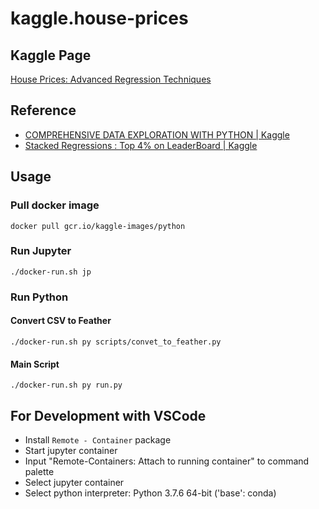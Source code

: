 # kaggle.house-prices

## Kaggle Page

[House Prices: Advanced Regression Techniques](https://www.kaggle.com/c/house-prices-advanced-regression-techniques)

## Reference

- [COMPREHENSIVE DATA EXPLORATION WITH PYTHON | Kaggle](https://www.kaggle.com/pmarcelino/comprehensive-data-exploration-with-python)
- [Stacked Regressions : Top 4% on LeaderBoard | Kaggle](https://www.kaggle.com/serigne/stacked-regressions-top-4-on-leaderboard)

## Usage

### Pull docker image

```
docker pull gcr.io/kaggle-images/python
```

### Run Jupyter

```
./docker-run.sh jp
```

### Run Python

#### Convert CSV to Feather

```
./docker-run.sh py scripts/convet_to_feather.py
```

#### Main Script

```
./docker-run.sh py run.py
```

## For Development with VSCode

- Install `Remote - Container` package
- Start jupyter container
- Input "Remote-Containers: Attach to running container" to command palette
- Select jupyter container
- Select python interpreter: Python 3.7.6 64-bit ('base': conda)
